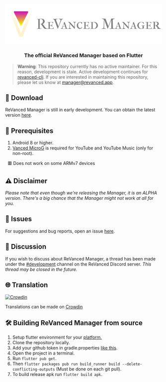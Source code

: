 <p align="center">
  <img width="800" src="Logo (with text).png">
</p>


### <p align="center">  The official ReVanced Manager based on Flutter</p>

> **Warning**: This repository currently has no active maintainer. For this reason, development is stale. Active development continues for [revanced-cli](https://github.com/revanced/revanced-cli). If you are interested in maintaining this repository, please let us know at manager@revanced.app.

## 🔽 Download
ReVanced Manager is still in early development. You can obtain the latest version [here](https://github.com/revanced/revanced-manager/releases/latest).

## 📝 Prerequisites
1. Android 8 or higher.
2. [Vanced MicroG](https://github.com/TeamVanced/VancedMicroG/releases) is required for YouTube and YouTube Music (only for non-root).

&nbsp; 🟥 Does not work on some ARMv7 devices

## ⚠️ Disclaimer
*Please note that even though we're releasing the Manager, it is an ALPHA version. There's a big chance that the Manager might not work at all for you.*

## 🔴 Issues
For suggestions and bug reports, open an issue [here](https://github.com/revanced/revanced-manager/issues/new/choose).

## 💭 Discussion
If you wish to discuss about ReVanced Manager, a thread has been made under the [#development](https://discord.com/channels/952946952348270622/1002922226443632761) channel on the ReVanced Discord server. *This thread may be closed in the future.*


## 🌐 Translation
[![Crowdin](https://badges.crowdin.net/revanced/localized.svg)](https://crowdin.com/project/revanced)

Translations can be made on [Crowdin](https://translate.revanced.app)

## 🛠️ Building ReVanced Manager from source
1. Setup flutter environment for your [platform.](https://docs.flutter.dev/get-started/install)
2. Clone the repository locally.
3. Add your github token in gradle.properties [like this](https://github.com/revanced/revanced-manager/blob/docs/docs/5_building-from-source.md).
4. Open the project in a terminal.
5. Run `flutter pub get`.
6. Then `flutter packages pub run build_runner build --delete-conflicting-outputs` (Must be done on each git pull).
7. To build release apk run `flutter build apk`.
